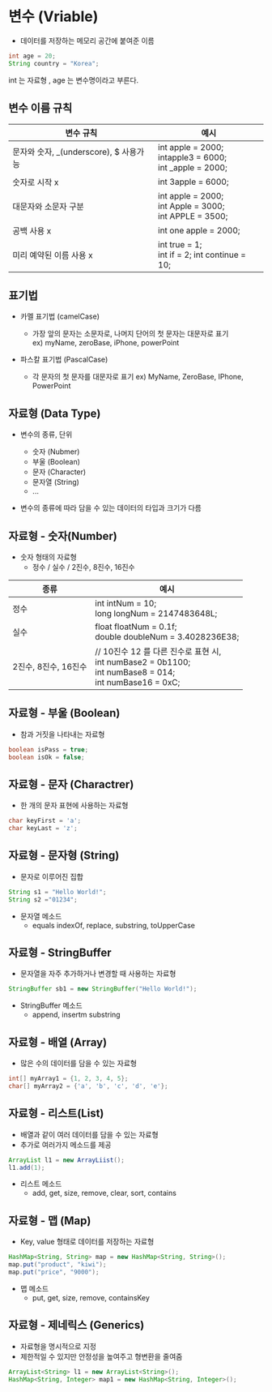 # 변수 (Vriable)

- 데이터를 저장하는 메모리 공간에 붙여준 이름

```java
int age = 20;
String country = "Korea";
```

int 는 자료형 ,  age 는 변수명이라고 부른다.  


## 변수 이름 규칙

| 변수 규칙 | 예시  
|---|---|
문자와 숫자, _(underscore), $ 사용가능 | int apple = 2000;<br>intapple3 = 6000;<br>int _apple = 2000;
숫자로 시작 x | int 3apple = 6000;
대문자와 소문자 구분 | int apple = 2000; <br> int Apple = 3000; <br> int APPLE = 3500;
공백 사용 x | int one apple = 2000;
미리 예약된 이름 사용 x | int true = 1; <br> int if = 2; int continue = 10;


## 표기법

- 카멜 표기법 (camelCase)
    - 가장 앞의 문자는 소문자로, 나머지 단어의 첫 문자는 대문자로 표기  
  ex) myName, zeroBase, iPhone, powerPoint  

- 파스칼 표기법 (PascalCase)
    - 각 문자의 첫 문자를 대문자로 표기
  ex) MyName, ZeroBase, IPhone, PowerPoint



## 자료형 (Data Type)

- 변수의 종류, 단위 
  - 숫자 (Nubmer)
  - 부울 (Boolean)
  - 문자 (Character)
  - 문자열 (String)
  - ...

- 변수의 종류에 따라 담을 수 있는 데이터의 타입과 크기가 다름


## 자료형 - 숫자(Number)

- 숫자 형태의 자료형
  - 정수 / 실수 / 2진수, 8진수, 16진수

종류 | 예시
|---|---|
정수 | int intNum = 10; <br> long longNum = 2147483648L;
실수 | float floatNum = 0.1f;  <br> double doubleNum = 3.4028236E38;
2진수, 8진수, 16진수 | // 10진수 12 를 다른 진수로 표현 시,  <br> int numBase2 = 0b1100;  <br> int numBase8 = 014;  <br> int numBase16 = 0xC;


## 자료형 - 부울 (Boolean)

- 참과 거짓을 나타내는 자료형

```java
boolean isPass = true;
boolean isOk = false;
```

## 자료형 - 문자 (Charactrer)

- 한 개의 문자 표현에 사용하는 자료형

```java
char keyFirst = 'a';
char keyLast = 'z';
```

## 자료형 - 문자형 (String)

- 문자로 이루어진 집합

```java
String s1 = "Hello World!";
String s2 ="01234";
```

- 문자열 메소드
  - equals indexOf, replace, substring, toUpperCase


## 자료형 - StringBuffer

- 문자열을 자주 추가하거나 변경할 때 사용하는 자료형

```java
StringBuffer sb1 = new StringBuffer("Hello World!");
```

- StringBuffer 메소드
  - append, insertm substring


## 자료형 - 배열 (Array)

- 많은 수의 데이터를 담을 수 있는 자료형

```java
int[] myArray1 = {1, 2, 3, 4, 5};
char[] myArray2 = {'a', 'b', 'c', 'd', 'e'};
```


## 자료형 - 리스트(List)

- 배열과 같이 여러 데이터를 담을 수 있는 자료형
- 추가로 여러가지 메소드를 제공

```java
ArrayList l1 = new ArrayLiist();
l1.add(1);
```

- 리스트 메소드
  - add, get, size, remove, clear, sort, contains


## 자료형 - 맵 (Map)

- Key, value 형태로 데이터를 저장하는 자료형

```java
HashMap<String, String> map = new HashMap<String, String>();
map.put("product", "kiwi");
map.put("price", "9000");
```

- 맵 메소드
  - put, get, size, remove, containsKey


## 자료형 - 제네릭스 (Generics)

- 자료형을 명시적으로 지정
- 제한적일 수 있지만 안정성을 높여주고 형변환을 줄여줌

```java
ArrayList<String> l1 = new ArrayList<String>();
HashMap<String, Integer> map1 = new HashMap<String, Integer>();
```